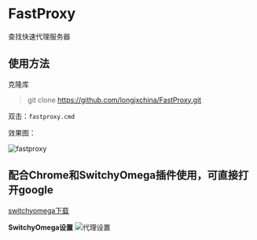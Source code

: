 # FastProxy #

 查找快速代理服务器

## 使用方法 ##
克隆库
> git clone https://github.com/longjxchina/FastProxy.git

双击：`fastproxy.cmd`

效果图：

![fastproxy](http://d.pcs.baidu.com/thumbnail/02171e39f481f77095988159c3236b0b?fid=2365998730-250528-912970414878544&time=1439024400&sign=FDTAER-DCb740ccc5511e5e8fedcff06b081203-N2Mpz76IeuEXM7%2BfGx2KJlXl1js%3D&rt=sh&expires=2h&r=941426972&sharesign=unknown&size=c710_u500&quality=100)


## 配合Chrome和SwitchyOmega插件使用，可直接打开google ##

[switchyomega下载](https://github.com/FelisCatus/SwitchyOmega/releases/tag/v2.3.15)

**SwitchyOmega设置**
![代理设置](http://d.pcs.baidu.com/thumbnail/7f4648e7940ba99a46e7d9bc72642fd1?fid=2365998730-250528-79733175823120&time=1439024400&sign=FDTAER-DCb740ccc5511e5e8fedcff06b081203-vP1wE3jrKFypA034ZSko%2FGbSesQ%3D&rt=sh&expires=2h&r=239262497&sharesign=unknown&size=c710_u500&quality=100)